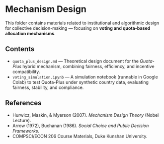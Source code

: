 # Mechanism Design

This folder contains materials related to institutional and algorithmic design for collective decision-making — focusing on **voting and quota-based allocation mechanisms**.

## Contents
- `quota_plus_design.md` — Theoretical design document for the *Quota-Plus* hybrid mechanism, combining fairness, efficiency, and incentive compatibility.
- `voting_simulation.ipynb` — A simulation notebook (runnable in Google Colab) to test Quota-Plus under synthetic country data, evaluating fairness, stability, and compliance.

## References
- Hurwicz, Maskin, & Myerson (2007). *Mechanism Design Theory* (Nobel Lecture).  
- Arrow (1972), Buchanan (1986). *Social Choice and Public Decision Frameworks.*  
- COMPSCI/ECON 206 Course Materials, Duke Kunshan University.
